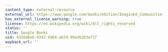 ```yaml
---
content_type: external-resource
external_url: https://www.google.com/books/edition/Imagined_Communities/4mmoZFtCpuoC?hl=en&gbpv=1
has_external_license_warning: true
license: https://en.wikipedia.org/wiki/All_rights_reserved
status: ''
title: Google Books
uid: 4320d6eb-92d2-4864-ab7d-99a36203e71f
wayback_url: ''
---
```


